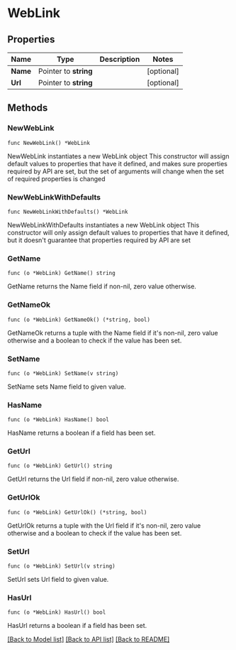 # WebLink

## Properties

Name | Type | Description | Notes
------------ | ------------- | ------------- | -------------
**Name** | Pointer to **string** |  | [optional] 
**Url** | Pointer to **string** |  | [optional] 

## Methods

### NewWebLink

`func NewWebLink() *WebLink`

NewWebLink instantiates a new WebLink object
This constructor will assign default values to properties that have it defined,
and makes sure properties required by API are set, but the set of arguments
will change when the set of required properties is changed

### NewWebLinkWithDefaults

`func NewWebLinkWithDefaults() *WebLink`

NewWebLinkWithDefaults instantiates a new WebLink object
This constructor will only assign default values to properties that have it defined,
but it doesn't guarantee that properties required by API are set

### GetName

`func (o *WebLink) GetName() string`

GetName returns the Name field if non-nil, zero value otherwise.

### GetNameOk

`func (o *WebLink) GetNameOk() (*string, bool)`

GetNameOk returns a tuple with the Name field if it's non-nil, zero value otherwise
and a boolean to check if the value has been set.

### SetName

`func (o *WebLink) SetName(v string)`

SetName sets Name field to given value.

### HasName

`func (o *WebLink) HasName() bool`

HasName returns a boolean if a field has been set.

### GetUrl

`func (o *WebLink) GetUrl() string`

GetUrl returns the Url field if non-nil, zero value otherwise.

### GetUrlOk

`func (o *WebLink) GetUrlOk() (*string, bool)`

GetUrlOk returns a tuple with the Url field if it's non-nil, zero value otherwise
and a boolean to check if the value has been set.

### SetUrl

`func (o *WebLink) SetUrl(v string)`

SetUrl sets Url field to given value.

### HasUrl

`func (o *WebLink) HasUrl() bool`

HasUrl returns a boolean if a field has been set.


[[Back to Model list]](../README.md#documentation-for-models) [[Back to API list]](../README.md#documentation-for-api-endpoints) [[Back to README]](../README.md)


